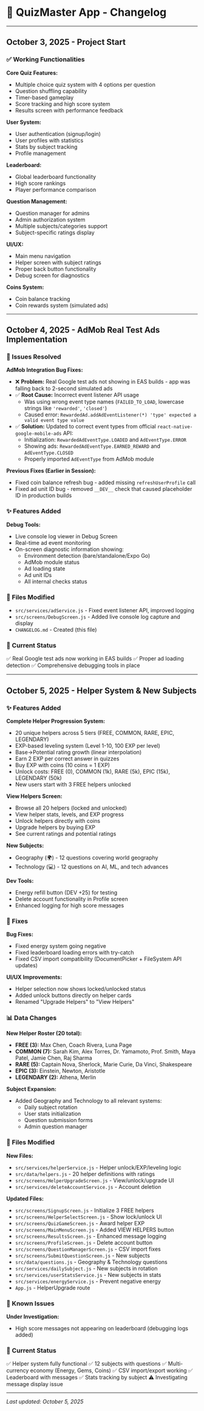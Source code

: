 # 📝 QuizMaster App - Changelog

---

## October 3, 2025 - Project Start

### ✅ Working Functionalities

**Core Quiz Features:**
- Multiple choice quiz system with 4 options per question
- Question shuffling capability
- Timer-based gameplay
- Score tracking and high score system
- Results screen with performance feedback

**User System:**
- User authentication (signup/login)
- User profiles with statistics
- Stats by subject tracking
- Profile management

**Leaderboard:**
- Global leaderboard functionality
- High score rankings
- Player performance comparison

**Question Management:**
- Question manager for admins
- Admin authorization system
- Multiple subjects/categories support
- Subject-specific ratings display

**UI/UX:**
- Main menu navigation
- Helper screen with subject ratings
- Proper back button functionality
- Debug screen for diagnostics

**Coins System:**
- Coin balance tracking
- Coin rewards system (simulated ads)

---

## October 4, 2025 - AdMob Real Test Ads Implementation

### 🐛 Issues Resolved

**AdMob Integration Bug Fixes:**
- ❌ **Problem:** Real Google test ads not showing in EAS builds - app was falling back to 2-second simulated ads
- ✅ **Root Cause:** Incorrect event listener API usage
  - Was using wrong event type names (`FAILED_TO_LOAD`, lowercase strings like `'rewarded'`, `'closed'`)
  - Caused error: `RewardedAd.addAdEventListener(*) 'type' expected a valid event type value`
- ✅ **Solution:** Updated to correct event types from official `react-native-google-mobile-ads` API:
  - Initialization: `RewardedAdEventType.LOADED` and `AdEventType.ERROR`
  - Showing ads: `RewardedAdEventType.EARNED_REWARD` and `AdEventType.CLOSED`
  - Properly imported `AdEventType` from AdMob module

**Previous Fixes (Earlier in Session):**
- Fixed coin balance refresh bug - added missing `refreshUserProfile` call
- Fixed ad unit ID bug - removed `__DEV__` check that caused placeholder ID in production builds

### ✨ Features Added

**Debug Tools:**
- Live console log viewer in Debug Screen
- Real-time ad event monitoring
- On-screen diagnostic information showing:
  - Environment detection (bare/standalone/Expo Go)
  - AdMob module status
  - Ad loading state
  - Ad unit IDs
  - All internal checks status

### 📁 Files Modified
- `src/services/adService.js` - Fixed event listener API, improved logging
- `src/screens/DebugScreen.js` - Added live console log capture and display
- `CHANGELOG.md` - Created (this file)

### 🎯 Current Status
✅ Real Google test ads now working in EAS builds
✅ Proper ad loading detection
✅ Comprehensive debugging tools in place

---

## October 5, 2025 - Helper System & New Subjects

### ✨ Features Added

**Complete Helper Progression System:**
- 20 unique helpers across 5 tiers (FREE, COMMON, RARE, EPIC, LEGENDARY)
- EXP-based leveling system (Level 1-10, 100 EXP per level)
- Base→Potential rating growth (linear interpolation)
- Earn 2 EXP per correct answer in quizzes
- Buy EXP with coins (10 coins = 1 EXP)
- Unlock costs: FREE (0), COMMON (1k), RARE (5k), EPIC (15k), LEGENDARY (50k)
- New users start with 3 FREE helpers unlocked

**View Helpers Screen:**
- Browse all 20 helpers (locked and unlocked)
- View helper stats, levels, and EXP progress
- Unlock helpers directly with coins
- Upgrade helpers by buying EXP
- See current ratings and potential ratings

**New Subjects:**
- Geography (🌍) - 12 questions covering world geography
- Technology (💻) - 12 questions on AI, ML, and tech advances

**Dev Tools:**
- Energy refill button (DEV +25) for testing
- Delete account functionality in Profile screen
- Enhanced logging for high score messages

### 🔧 Fixes

**Bug Fixes:**
- Fixed energy system going negative
- Fixed leaderboard loading errors with try-catch
- Fixed CSV import compatibility (DocumentPicker + FileSystem API updates)

**UI/UX Improvements:**
- Helper selection now shows locked/unlocked status
- Added unlock buttons directly on helper cards
- Renamed "Upgrade Helpers" to "View Helpers"

### 📊 Data Changes

**New Helper Roster (20 total):**
- **FREE (3):** Max Chen, Coach Rivera, Luna Page
- **COMMON (7):** Sarah Kim, Alex Torres, Dr. Yamamoto, Prof. Smith, Maya Patel, Jamie Chen, Raj Sharma
- **RARE (5):** Captain Nova, Sherlock, Marie Curie, Da Vinci, Shakespeare
- **EPIC (3):** Einstein, Newton, Aristotle
- **LEGENDARY (2):** Athena, Merlin

**Subject Expansion:**
- Added Geography and Technology to all relevant systems:
  - Daily subject rotation
  - User stats initialization
  - Question submission forms
  - Admin question manager

### 📁 Files Modified

**New Files:**
- `src/services/helperService.js` - Helper unlock/EXP/leveling logic
- `src/data/helpers.js` - 20 helper definitions with ratings
- `src/screens/HelperUpgradeScreen.js` - View/unlock/upgrade UI
- `src/services/deleteAccountService.js` - Account deletion

**Updated Files:**
- `src/screens/SignupScreen.js` - Initialize 3 FREE helpers
- `src/screens/HelperSelectScreen.js` - Show lock/unlock UI
- `src/screens/QuizGameScreen.js` - Award helper EXP
- `src/screens/MainMenuScreen.js` - Added VIEW HELPERS button
- `src/screens/ResultsScreen.js` - Enhanced message logging
- `src/screens/ProfileScreen.js` - Delete account button
- `src/screens/QuestionManagerScreen.js` - CSV import fixes
- `src/screens/SubmitQuestionScreen.js` - New subjects
- `src/data/questions.js` - Geography & Technology questions
- `src/services/dailySubject.js` - New subjects in rotation
- `src/services/userStatsService.js` - New subjects in stats
- `src/services/energyService.js` - Prevent negative energy
- `App.js` - HelperUpgrade route

### 🐛 Known Issues

**Under Investigation:**
- High score messages not appearing on leaderboard (debugging logs added)

### 🎯 Current Status

✅ Helper system fully functional
✅ 12 subjects with questions
✅ Multi-currency economy (Energy, Gems, Coins)
✅ CSV import/export working
✅ Leaderboard with messages
✅ Stats tracking by subject
⚠️ Investigating message display issue

---

*Last updated: October 5, 2025*
